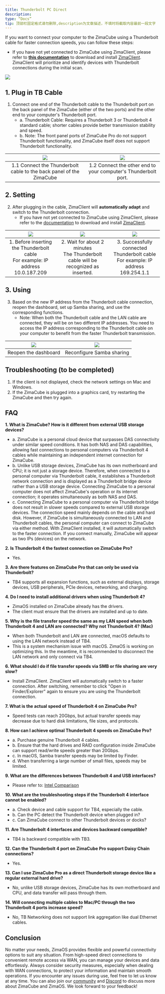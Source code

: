 ```yaml
---
title: Thunderbolt PC Direct
description:
type: “Docs”
tip: 顶部栏固定格式请勿删除,description为文章描述，不填时将截取内容最前一段文字
---
```


If you want to connect your computer to the ZimaCube using a Thunderbolt cable for faster connection speeds, you can follow these steps:

- If you have not yet connected to ZimaCube using ZimaClient, please refer to  [**this documentation**](https://www.zimaspace.com/docs/zimaos/Features.html#Download-the-Zima-Client) to download and install [ZimaClient](https://find.zimaspace.com/). ZimaClient will prioritize and identify devices with Thunderbolt connections during the initial scan.

![](https://manage.icewhale.io/api/static/docs/1728443998198_image.png)

## 1. Plug in TB Cable
1. Connect one end of the Thunderbolt cable to the Thunderbolt port on the back panel of the ZimaCube (either of the two ports) and the other end to your computer's Thunderbolt port.
   - a. Thunderbolt Cable: Requires a Thunderbolt 3 or Thunderbolt 4 standard cable; shorter cables provide better transmission stability and speed.
   - b. Note: The front panel ports of ZimaCube Pro do not support Thunderbolt functionality, and ZimaCube itself does not support Thunderbolt functionality.

| ![](https://manage.icewhale.io/api/static/docs/1728444041984_image.png) | ![](https://manage.icewhale.io/api/static/docs/1728444057975_image.png) |
|:---:|:---:|
| 1.1 Connect the Thunderbolt cable to the back panel of the ZimaCube | 1.2 Connect the other end to your computer's Thunderbolt port. |

## 2. Setting
2. After plugging in the cable, ZimaClient will **automatically adapt** and switch to the Thunderbolt connection.
   - If you have not yet connected to ZimaCube using ZimaClient, please refer to the [documentation](https://www.zimaspace.com/docs/zimaos/Features.html#Download-the-Zima-Client) to download and install [ZimaClient](https://find.zimaspace.com/).

| ![](https://manage.icewhale.io/api/static/docs/1728444146303_image.png) | ![](https://manage.icewhale.io/api/static/docs/1728444152947_image.png) | ![](https://manage.icewhale.io/api/static/docs/1728444159320_image.png) |
|:---:|:---:|:---:|
| 1. Before inserting the Thunderbolt cable <br> For example: IP address 10.0.187.209 | 2. Wait for about 2 minutes <br> The Thunderbolt cable will be recognized as inserted. | 3. Successfully connected Thunderbolt cable <br> For example: IP address 169.254.1.1 |

## 3. Using
3. Based on the new IP address from the Thunderbolt cable connection, reopen the dashboard, set up Samba sharing, and use the corresponding functions.
   - Note: When both the Thunderbolt cable and the LAN cable are connected, they will be on two different IP addresses. You need to access the IP address corresponding to the Thunderbolt cable on your computer to benefit from the faster Thunderbolt transmission.

| ![](https://manage.icewhale.io/api/static/docs/1728444289229_image.png) | ![](https://manage.icewhale.io/api/static/docs/1728444304099_image.png) |
|:---:|:---:|
|  Reopen the dashboard |  Reconfigure Samba sharing |

## Troubleshooting (to be completed)
1. If the client is not displayed, check the network settings on Mac and Windows.
2. If the ZimaCube is plugged into a graphics card, try restarting the ZimaCube and then try again.

## FAQ
**1. What is ZimaCube? How is it different from external USB storage devices?**
   - a. ZimaCube is a personal cloud device that surpasses DAS connectivity under similar speed conditions. It has both NAS and DAS capabilities, allowing fast connections to personal computers via Thunderbolt 4 cables while maintaining an independent internet connection for ZimaCube.
   - b. Unlike USB storage devices, ZimaCube has its own motherboard and CPU; it is not just a storage device. Therefore, when connected to a personal computer via Thunderbolt cable, it establishes a Thunderbolt network connection and is displayed as a Thunderbolt bridge device rather than a USB storage device. Connecting ZimaCube to a personal computer does not affect ZimaCube's operation or its internet connection; it operates simultaneously as both NAS and DAS.
   - c. Connecting ZimaCube to a personal computer via Thunderbolt bridge does not result in slower speeds compared to external USB storage devices. The connection speed mainly depends on the cable and hard disk. However, if ZimaCube is simultaneously connected to LAN and Thunderbolt cables, the personal computer can connect to ZimaCube via either method. With ZimaClient installed, it will automatically switch to the faster connection. If you connect manually, ZimaCube will appear as two IPs (devices) on the network.

**2. Is Thunderbolt 4 the fastest connection on ZimaCube Pro?**
   - Yes.

**3. Are there features on ZimaCube Pro that can only be used via Thunderbolt?**
   - TB4 supports all expansion functions, such as external displays, storage devices, USB peripherals, PCIe devices, networking, and charging.

**4. Do I need to install additional drivers when using Thunderbolt 4?**
   - ZimaOS installed on ZimaCube already has the drivers.
   - The client must ensure that the drivers are installed and up to date.

**5. Why is the file transfer speed the same as my LAN speed when both Thunderbolt 4 and LAN are connected? Why not Thunderbolt 4? (Mac)**
   - When both Thunderbolt and LAN are connected, macOS defaults to using the LAN network instead of TB4.
   - This is a system mechanism issue with macOS. ZimaOS is working on optimizing this. In the meantime, it is recommended to disconnect the LAN network and only connect via TB4.

**6. What should I do if file transfer speeds via SMB or file sharing are very slow?**
   - Install ZimaClient. ZimaClient will automatically switch to a faster connection. After switching, remember to click "Open in Finder/Explorer" again to ensure you are using the Thunderbolt connection.

**7. What is the actual speed of Thunderbolt 4 on ZimaCube Pro?**
   - Speed tests can reach 20Gbps, but actual transfer speeds may decrease due to hard disk limitations, file sizes, and protocols.

**8. How can I achieve optimal Thunderbolt 4 speeds on ZimaCube Pro?**
   - a. Purchase genuine Thunderbolt 4 cables.
   - b. Ensure that the hard drives and RAID configuration inside ZimaCube can support read/write speeds greater than 20Gbps.
   - c. In macOS, Samba transfer speeds may be limited by Finder.
   - d. When transferring a large number of small files, speeds may be limited.


**9. What are the differences between Thunderbolt 4 and USB interfaces?**
   - Please refer to: [Intel Comparison](https://www.intel.com/content/www/us/en/architecture-and-technology/thunderbolt/thunderbolt-4-vs-usb-c.html)

**10. What are the troubleshooting steps if the Thunderbolt 4 interface cannot be enabled?**
   - a. Check device and cable support for TB4, especially the cable.
   - b. Can the PC detect the Thunderbolt device when plugged in?
   - c. Can ZimaCube connect to other Thunderbolt devices or docks?

**11. Are Thunderbolt 4 interfaces and devices backward compatible?**
   - TB4 is backward compatible with TB3.

**12. Can the Thunderbolt 4 port on ZimaCube Pro support Daisy Chain connections?**
   - Yes.

**13. Can I use ZimaCube Pro as a direct Thunderbolt storage device like a regular external hard drive?**
   - No, unlike USB storage devices, ZimaCube has its own motherboard and CPU, and data transfer will pass through them.

**14. Will connecting multiple cables to Mac/PC through the two Thunderbolt 4 ports increase speed?**
   - No, TB Networking does not support link aggregation like dual Ethernet cables.
## Conclusion
No matter your needs, ZimaOS provides flexible and powerful connectivity options to suit any situation. From high-speed direct connections to convenient remote access via WAN, you can manage your devices and data effortlessly. Always consider security measures, especially when dealing with WAN connections, to protect your information and maintain smooth operations.
If you encounter any issues during use, feel free to let us know at any time. You can also join our [community](https://community.zimaspace.com/) and [Discord](https://discord.com/invite/uuNfKzG5) to discuss more about ZimaCube and ZimaOS. We look forward to your feedback!


